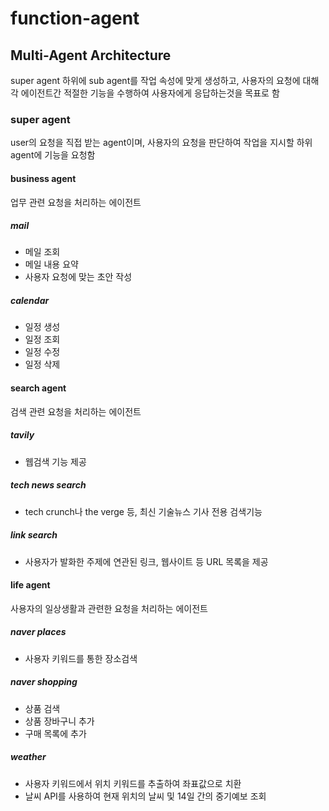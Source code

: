 # function-agent

## Multi-Agent Architecture
super agent 하위에 sub agent를 작업 속성에 맞게 생성하고, 사용자의 요청에 대해 각 에이전트간 적절한 기능을 수행하여 사용자에게 응답하는것을 목표로 함

### super agent
user의 요청을 직접 받는 agent이며, 사용자의 요청을 판단하여 작업을 지시할 하위 agent에 기능을 요청함

#### business agent
업무 관련 요청을 처리하는 에이전트
##### mail
- 메일 조회
- 메일 내용 요약
- 사용자 요청에 맞는 초안 작성
##### calendar
- 일정 생성
- 일정 조회
- 일정 수정
- 일정 삭제

#### search agent
검색 관련 요청을 처리하는 에이전트
##### tavily
- 웹검색 기능 제공
##### tech news search
- tech crunch나 the verge 등, 최신 기술뉴스 기사 전용 검색기능
##### link search
- 사용자가 발화한 주제에 연관된 링크, 웹사이트 등 URL 목록을 제공

#### life agent
사용자의 일상생활과 관련한 요청을 처리하는 에이전트
##### naver places
- 사용자 키워드를 통한 장소검색
##### naver shopping
- 상품 검색
- 상품 장바구니 추가
- 구매 목록에 추가
##### weather
- 사용자 키워드에서 위치 키워드를 추출하여 좌표값으로 치환
- 날씨 API를 사용하여 현재 위치의 날씨 및 14일 간의 중기예보 조회
